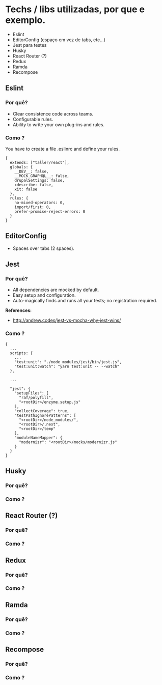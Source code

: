 # Techs / libs utilizadas, por que e exemplo.
  * Eslint
  * EditorConfig (espaço em vez de tabs, etc...)
  * Jest para testes
  * Husky
  * React Router (?)
  * Redux
  * Ramda
  * Recompose

## Eslint

### Por quê?
  * Clear consistence code across teams.
  * Configurable rules.
  * Ability to write your own plug-ins and rules.

### Como ?

  You have to create a file .eslinrc and define your rules.

```
{
  extends: ["taller/react"],
  globals: {
    __DEV__: false,
    __MOCK_GRAPHQL__: false,
    drupalSettings: false,
    xdescribe: false,
    xit: false
  },
  rules: {
    no-mixed-operators: 0,
    import/first: 0,
    prefer-promise-reject-errors: 0
  }
}
```

## EditorConfig

* Spaces over tabs (2 spaces).

## Jest

### Por quê?

* All dependencies are mocked by default.
* Easy setup and configuration.
* Auto-magically finds and runs all your tests; no registration required.

**References:**
* http://andrew.codes/jest-vs-mocha-why-jest-wins/

### Como ?

```
{
  ...
  scripts: {
    ...
    "test:unit": "./node_modules/jest/bin/jest.js",
    "test:unit:watch": "yarn test:unit -- --watch"
  },

  ...

  "jest": {
    "setupFiles": [
      "raf/polyfill",
      "<rootDir>/enzyme.setup.js"
    ],
    "collectCoverage": true,
    "testPathIgnorePatterns": [
      "<rootDir>/node_modules/",
      "<rootDir>/.next",
      "<rootDir>/temp"
    ],
    "moduleNameMapper": {
      "modernizr": "<rootDir>/mocks/modernizr.js"
    }
  }
}
```

## Husky

### Por quê?

### Como ?


## React Router (?)

### Por quê?

### Como ?


## Redux

### Por quê?

### Como ?


## Ramda

### Por quê?

### Como ?


## Recompose

### Por quê?

### Como ?
